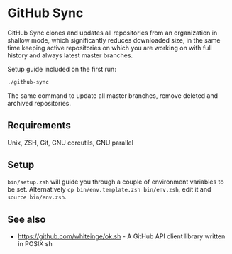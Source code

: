 # GitHub Sync

GitHub Sync clones and updates all repositories from an organization in shallow mode, which significantly reduces downloaded size, in the same time keeping active repositories on which you are working on with full history and always latest master branches.

Setup guide included on the first run:

```zsh
./github-sync
```

The same command to update all master branches, remove deleted and archived
repositories.

## Requirements

Unix, ZSH, Git, GNU coreutils, GNU parallel

## Setup

`bin/setup.zsh` will guide you through a couple of environment variables to be
set. Alternatively `cp bin/env.template.zsh bin/env.zsh`, edit it and
`source bin/env.zsh`.

## See also

- <https://github.com/whiteinge/ok.sh> - A GitHub API client library written
in POSIX sh
